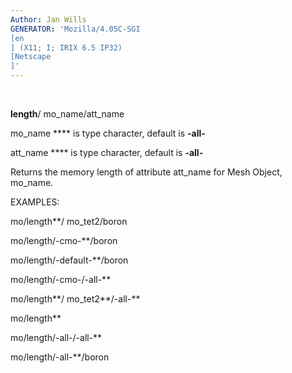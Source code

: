 ```yaml
---
Author: Jan Wills
GENERATOR: 'Mozilla/4.05C-SGI 
[en
] (X11; I; IRIX 6.5 IP32) 
[Netscape
]'
---
```


 

**length**/ mo\_name/att\_name

mo\_name **** is type character, default is **-all-**

att\_name **** is type character, default is **-all-**

Returns the memory length of attribute att\_name for Mesh Object,
mo\_name.

 EXAMPLES:

  mo/length**/ mo\_tet2/boron

  mo/length/-cmo-**/boron

  mo/length/-default-**/boron

  mo/length/-cmo-/-all-**

  mo/length**/ mo\_tet2**/-all-**

  mo/length**

  mo/length/-all-/-all-**

  mo/length/-all-**/boron
